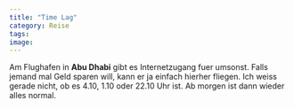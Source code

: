 ```yaml
---
title: "Time Lag"
category: Reise
tags: 
image: 
---
```


Am Flughafen in **Abu Dhabi** gibt es Internetzugang fuer umsonst. Falls jemand mal Geld sparen will, kann er ja einfach hierher fliegen. Ich weiss gerade nicht, ob es 4.10, 1.10 oder 22.10 Uhr ist. Ab morgen ist dann wieder alles normal.